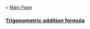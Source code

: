 < [Main Page](https://enginebeast.github.io/)

### [Trigonometric addition formula](https://enginebeast.github.io/math1)
